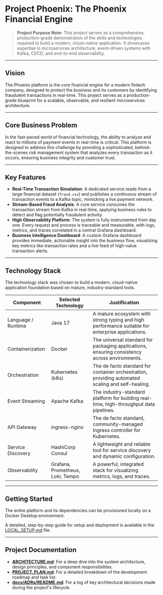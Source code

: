 # Project Phoenix: The Phoenix Financial Engine

> **Project Purpose Note:** This project serves as a comprehensive, production-grade demonstration of the skills and technologies required to build a modern, cloud-native application. It showcases expertise in microservices architecture, event-driven systems with Kafka, CI/CD, and end-to-end observability.

---

## Vision

The Phoenix platform is the core financial engine for a modern fintech company, designed to protect the business and its customers by identifying fraudulent transactions in real-time. This project serves as a production-grade blueprint for a scalable, observable, and resilient microservices architecture.

---

## Core Business Problem

In the fast-paced world of financial technology, the ability to analyze and react to millions of payment events in real-time is critical. This platform is designed to address this challenge by providing a sophisticated, behind-the-scenes risk management system that analyzes every transaction as it occurs, ensuring business integrity and customer trust.

---

## Key Features

* **Real-Time Transaction Simulation**: A dedicated service reads from a large financial dataset (`fraud.csv`) and publishes a continuous stream of transaction events to a Kafka topic, mimicking a live payment network.
* **Stream-Based Fraud Analysis**: A core service consumes the transaction stream from Kafka in real-time, applying business rules to detect and flag potentially fraudulent activity.
* **High Observability Platform**: The system is fully instrumented from day one. Every request and process is traceable and measurable, with logs, metrics, and traces correlated in a central Grafana dashboard.
* **Business Intelligence Dashboard**: A custom Grafana dashboard provides immediate, actionable insight into the business flow, visualizing key metrics like transaction rates and a live feed of high-value transaction alerts.

---

## Technology Stack

The technology stack was chosen to build a modern, cloud-native application foundation based on mature, industry-standard tools.

| Component           | Selected Technology              | Justification                                                                                                |
| ------------------- |----------------------------------| ------------------------------------------------------------------------------------------------------------ |
| Language / Runtime  | Java 17                          | A mature ecosystem with strong typing and high performance suitable for enterprise applications.             |
| Containerization    | Docker                           | The universal standard for packaging applications, ensuring consistency across environments.       |
| Orchestration       | Kubernetes (k8s)                 | The de facto standard for container orchestration, providing automated scaling and self-healing.         |
| Event Streaming     | Apache Kafka                     | The industry-standard platform for building real-time, high-throughput data pipelines.             |
| API Gateway         | ingress-nginx                    | The de facto standard, community-managed Ingress controller for Kubernetes.                        |
| Service Discovery   | HashiCorp Consul                 | A lightweight and reliable tool for service discovery and dynamic configuration.                 |
| Observability       | Grafana, Prometheus, Loki, Tempo | A powerful, integrated stack for visualizing metrics, logs, and traces.                          |

---

## Getting Started

The entire platform and its dependencies can be provisioned locally on a Docker Desktop environment.

A detailed, step-by-step guide for setup and deployment is available in the [LOCAL_SETUP.md](LOCAL_SETUP.md) file.

---

## Project Documentation

* **[ARCHITECTURE.md](ARCHITECTURE.md)**: For a deep dive into the system architecture, design principles, and component responsibilities.
* **[PROJECT_PLAN.md](PROJECT_PLAN.md)**: For a detailed breakdown of the development roadmap and task list.
* **[docs/ADRs/README.md](docs/ADRs/README.md)**: For a log of key architectural decisions made during the project's lifecycle.